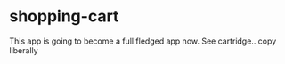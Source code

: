shopping-cart
=============
This app is going to become a full fledged app now.
See cartridge.. copy liberally






